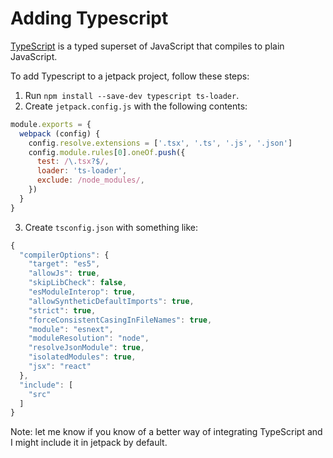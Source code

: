 # Adding Typescript

[TypeScript](https://www.typescriptlang.org/) is a typed superset of JavaScript that compiles to plain JavaScript.

To add Typescript to a jetpack project, follow these steps:

1. Run `npm install --save-dev typescript ts-loader`.
2. Create `jetpack.config.js` with the following contents:

```js
module.exports = {
  webpack (config) {
    config.resolve.extensions = ['.tsx', '.ts', '.js', '.json']
    config.module.rules[0].oneOf.push({
      test: /\.tsx?$/,
      loader: 'ts-loader',
      exclude: /node_modules/,
    })
  }
}
```

3. Create `tsconfig.json` with something like:

```js
{
  "compilerOptions": {
    "target": "es5",
    "allowJs": true,
    "skipLibCheck": false,
    "esModuleInterop": true,
    "allowSyntheticDefaultImports": true,
    "strict": true,
    "forceConsistentCasingInFileNames": true,
    "module": "esnext",
    "moduleResolution": "node",
    "resolveJsonModule": true,
    "isolatedModules": true,
    "jsx": "react"
  },
  "include": [
    "src"
  ]
}
```

Note: let me know if you know of a better way of integrating TypeScript and I might include it in jetpack by default.
